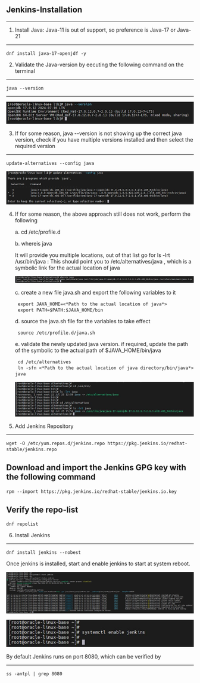 **Jenkins-Installation**
--------------------------------------------------------------------------------------------------------------------------

--------------------------------------------------------------------------------------------------------------------------
1. Install Java: Java-11 is out of support, so preference is Java-17 or Java-21
--------------------------------------------------------------------------------------------------------------------------    
    dnf install java-17-openjdf -y

2. Validate the Java-version by eecuting the following command on the terminal
--------------------------------------------------------------------------------------------------------------------------    
    java --version

--------------------------------------------------------------------------------------------------------------------------
   ![Github Images](/Jenkins/Assets/Jenkins-Install-Java-17.JPG)

3. If for some reason, java --version is not showing up the correct java version, check if you have multiple versions installed and then select the required version
--------------------------------------------------------------------------------------------------------------------------    
    update-alternatives --config java

   ![Github Images](/Jenkins/Assets/jenkins-select-java-version.JPG)

4. If for some reason, the above approach still does not work, perform the following

    a. cd /etc/profile.d

    b. whereis java

    It will provide you multiple locations, out of that list go for
    ls -lrt /usr/bin/java : This should point you to /etc/alternatives/java , which is a symbolic link for the actual location of java

    ![Github Images](/Jenkins/Assets/Jenkins-whereis-java.JPG)
        
    c. create a new file java.sh and export the following variables to it

        export JAVA_HOME=<*Path to the actual location of java*>
        export PATH=$PATH:$JAVA_HOME/bin
    
    d. source the java.sh file for the variables to take effect

        source /etc/profile.d/java.sh
    
    e. validate the newly updated java version. if required, update the path of the symbolic to the actual path of $JAVA_HOME/bin/java

        cd /etc/alternatives
        ln -sfn <*Path to the actual location of java directory/bin/java*> java

    ![Github Images](/Jenkins/Assets/Jenkins-Symbolic-Link-Java.JPG)

5. Add Jenkins Repository
--------------------------------------------------------------------------------------------------------------------------
    wget -O /etc/yum.repos.d/jenkins.repo https://pkg.jenkins.io/redhat-stable/jenkins.repo

Download and import the Jenkins GPG key with the following command
--------------------------------------------------------------------------------------------------------------------------
    rpm --import https://pkg.jenkins.io/redhat-stable/jenkins.io.key

Verify the repo-list
--------------------------------------------------------------------------------------------------------------------------
    dnf repolist

6. Install Jenkins
--------------------------------------------------------------------------------------------------------------------------
    dnf install jenkins --nobest

Once jenkins is installed, start and enable jenkins to start at system reboot.

   ![Github Images](/Jenkins/Assets/Jenkins-systemctl-start.JPG)

   ![Github Images](/Jenkins/Assets/Jenkins-Systemctl-Enable.JPG)


By default Jenkins runs on port 8080, which can be verified by

--------------------------------------------------------------------------------------------------------------------------
    ss -antpl | grep 8080

